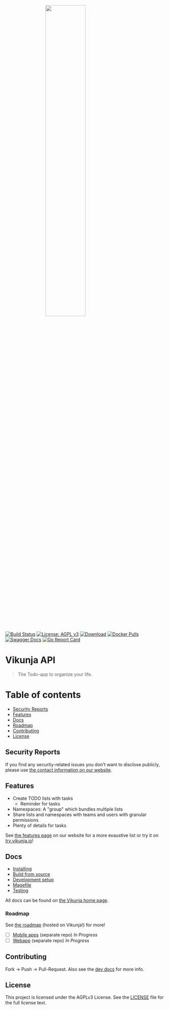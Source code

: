 <img src="https://vikunja.io/images/vikunja-logo.svg" alt="" style="display: block;width: 50%;margin: 0 auto;" width="50%"/>

[![Build Status](https://drone.kolaente.de/api/badges/vikunja/api/status.svg)](https://drone.kolaente.de/vikunja/api)
[![License: AGPL v3](https://img.shields.io/badge/License-AGPL%20v3-blue.svg)](LICENSE)
[![Download](https://img.shields.io/badge/download-v0.20.3-brightgreen.svg)](https://dl.vikunja.io)
[![Docker Pulls](https://img.shields.io/docker/pulls/vikunja/api.svg)](https://hub.docker.com/r/vikunja/api/)
[![Swagger Docs](https://img.shields.io/badge/swagger-docs-brightgreen.svg)](https://try.vikunja.io/api/v1/docs)
[![Go Report Card](https://goreportcard.com/badge/kolaente.dev/vikunja/api)](https://goreportcard.com/report/kolaente.dev/vikunja/api)

# Vikunja API

> The Todo-app to organize your life.

# Table of contents

* [Security Reports](#security-reports)
* [Features](#features)
* [Docs](#docs)
* [Roadmap](#roadmap)
* [Contributing](#contributing)
* [License](#license)

## Security Reports

If you find any security-related issues you don't want to disclose publicly, please use [the contact information on our website](https://vikunja.io/contact/#security).

## Features

* Create TODO lists with tasks
  * Reminder for tasks
* Namespaces: A "group" which bundles multiple lists
* Share lists and namespaces with teams and users with granular permissions
* Plenty of details for tasks

See [the features page](https://vikunja.io/en/features/) on our website for a more exaustive list or 
try it on [try.vikunja.io](https://try.vikunja.io)!

## Docs

* [Installing](https://vikunja.io/docs/installing/)
* [Build from source](https://vikunja.io/docs/build-from-sources/)
* [Development setup](https://vikunja.io/docs/development/)
* [Magefile](https://vikunja.io/docs/magefile/)
* [Testing](https://vikunja.io/docs/testing/)

All docs can be found on [the Vikunja home page](https://vikunja.io/docs/).

### Roadmap

See [the roadmap](https://my.vikunja.cloud/share/QFyzYEmEYfSyQfTOmIRSwLUpkFjboaBqQCnaPmWd/auth) (hosted on Vikunja!) for more!

* [ ] [Mobile apps](https://code.vikunja.io/app) (separate repo) *In Progress*
* [ ] [Webapp](https://code.vikunja.io/frontend) (separate repo) *In Progress*

## Contributing

Fork -> Push -> Pull-Request. Also see the [dev docs](https://vikunja.io/docs/development/) for more info.

## License

This project is licensed under the AGPLv3 License. See the [LICENSE](LICENSE) file for the full license text.
